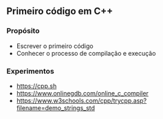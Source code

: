 ## Primeiro código em C++

### Propósito

- Escrever o primeiro código
- Conhecer o processo de compilação e execução

### Experimentos

- https://cpp.sh
- https://www.onlinegdb.com/online_c_compiler
- https://www.w3schools.com/cpp/trycpp.asp?filename=demo_strings_std

